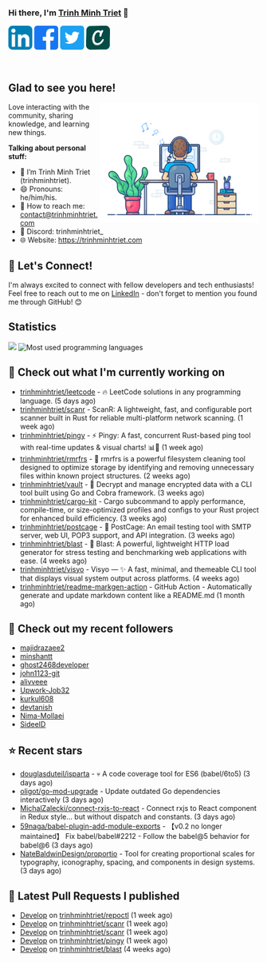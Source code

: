 ### Hi there, I'm <a href="https://trinhminhtriet.com" target="_blank" title="Trinh Minh Triet">Trinh Minh Triet</a> 👋

[![trinhminhtriet's LinkedIn Profile](images/linkedin.png)](https://linkedin.com/in/triet-trinh)
[![trinhminhtriet's Facebook Profile](images/facebook.png)](https://www.facebook.com/trinhminhtriet)
[![trinhminhtriet's X Profile](images/twitter.png)](https://x.com/trinhminhtriet)
[![trinhminhtriet's Credly Profile](images/credly.png)](https://www.credly.com/users/trinhminhtriet)

</br>

## Glad to see you here!

<img align="right" alt="Trinh Minh Triet" src="images/coding.gif" width="320px" />

Love interacting with the community, sharing knowledge, and learning new things.

**Talking about personal stuff:**

- 👨 I’m Trinh Minh Triet (trinhminhtriet).
- 😄 Pronouns: he/him/his.
- 📧 How to reach me: contact@trinhminhtriet.com
- 💬 Discord: trinhminhtriet_
- 🌐 Website: https://trinhminhtriet.com

## 🤝 Let's Connect! 

I'm always excited to connect with fellow developers and tech enthusiasts! 
Feel free to reach out to me on [LinkedIn](https://linkedin.com/in/triet-trinh) - don't forget to mention you found me through GitHub! 😊

## Statistics

<img src="https://github-profile-summary-cards.vercel.app/api/cards/profile-details?username=trinhminhtriet&theme=github_dark" />
<img src="https://github-readme-stats.vercel.app/api/top-langs/?username=trinhminhtriet&theme=default&show_icons=true&hide_border=true&layout=compact" alt="Most used programming languages" />

## 👷 Check out what I'm currently working on

- [trinhminhtriet/leetcode](https://github.com/trinhminhtriet/leetcode) - 🔥 LeetCode solutions in any programming language. (5 days ago)
- [trinhminhtriet/scanr](https://github.com/trinhminhtriet/scanr) - ScanR: A lightweight, fast, and configurable port scanner built in Rust for reliable multi-platform network scanning. (1 week ago)
- [trinhminhtriet/pingy](https://github.com/trinhminhtriet/pingy) - ⚡ Pingy: A fast, concurrent Rust-based ping tool with real-time updates & visual charts! 📊🚀 (1 week ago)
- [trinhminhtriet/rmrfrs](https://github.com/trinhminhtriet/rmrfrs) - 🧹 rmrfrs is a powerful filesystem cleaning tool designed to optimize storage by identifying and removing unnecessary files within known project structures. (2 weeks ago)
- [trinhminhtriet/vault](https://github.com/trinhminhtriet/vault) - 🔐 Decrypt and manage encrypted data with a CLI tool built using Go and Cobra framework. (3 weeks ago)
- [trinhminhtriet/cargo-kit](https://github.com/trinhminhtriet/cargo-kit) - Cargo subcommand to apply performance, compile-time, or size-optimized profiles and configs to your Rust project for enhanced build efficiency. (3 weeks ago)
- [trinhminhtriet/postcage](https://github.com/trinhminhtriet/postcage) - 📧 PostCage: An email testing tool with SMTP server, web UI, POP3 support, and API integration. (3 weeks ago)
- [trinhminhtriet/blast](https://github.com/trinhminhtriet/blast) - 🚀 Blast: A powerful, lightweight HTTP load generator for stress testing and benchmarking web applications with ease. (4 weeks ago)
- [trinhminhtriet/visyo](https://github.com/trinhminhtriet/visyo) - Visyo — ✨ A fast, minimal, and themeable CLI tool that displays visual system output across platforms. (4 weeks ago)
- [trinhminhtriet/readme-markgen-action](https://github.com/trinhminhtriet/readme-markgen-action) - GitHub Action - Automatically generate and update markdown content like a README.md (1 month ago)

## 👯 Check out my recent followers

- [majidrazaee2](https://github.com/majidrazaee2)
- [minshantt](https://github.com/minshantt)
- [ghost2468developer](https://github.com/ghost2468developer)
- [john1123-git](https://github.com/john1123-git)
- [alivveee](https://github.com/alivveee)
- [Upwork-Job32](https://github.com/Upwork-Job32)
- [kurkul608](https://github.com/kurkul608)
- [devtanish](https://github.com/devtanish)
- [Nima-Mollaei](https://github.com/Nima-Mollaei)
- [SideeID](https://github.com/SideeID)

## ⭐ Recent stars

- [douglasduteil/isparta](https://github.com/douglasduteil/isparta) - :skull: A code coverage tool for ES6 (babel/6to5) (3 days ago)
- [oligot/go-mod-upgrade](https://github.com/oligot/go-mod-upgrade) - Update outdated Go dependencies interactively (3 days ago)
- [MichalZalecki/connect-rxjs-to-react](https://github.com/MichalZalecki/connect-rxjs-to-react) - Connect rxjs to React component in Redux style... but without dispatch and constants. (3 days ago)
- [59naga/babel-plugin-add-module-exports](https://github.com/59naga/babel-plugin-add-module-exports) - 【v0.2 no longer maintained】 Fix babel/babel#2212 - Follow the babel@5 behavior for babel@6 (3 days ago)
- [NateBaldwinDesign/proportio](https://github.com/NateBaldwinDesign/proportio) - Tool for creating proportional scales for typography, iconography, spacing, and components in design systems. (3 days ago)

## 🔨 Latest Pull Requests I published

- [Develop](https://github.com/trinhminhtriet/repoctl/pull/17) on [trinhminhtriet/repoctl](https://github.com/trinhminhtriet/repoctl) (1 week ago)
- [Develop](https://github.com/trinhminhtriet/scanr/pull/22) on [trinhminhtriet/scanr](https://github.com/trinhminhtriet/scanr) (1 week ago)
- [Develop](https://github.com/trinhminhtriet/scanr/pull/21) on [trinhminhtriet/scanr](https://github.com/trinhminhtriet/scanr) (1 week ago)
- [Develop](https://github.com/trinhminhtriet/pingy/pull/8) on [trinhminhtriet/pingy](https://github.com/trinhminhtriet/pingy) (1 week ago)
- [Develop](https://github.com/trinhminhtriet/blast/pull/13) on [trinhminhtriet/blast](https://github.com/trinhminhtriet/blast) (4 weeks ago)